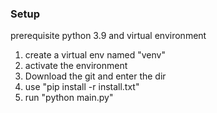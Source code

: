 
### Setup

prerequisite python 3.9 and virtual environment

1. create a virtual env named "venv"
2. activate the environment
3. Download the git and enter the dir
4. use "pip install -r install.txt"
5. run "python main.py"